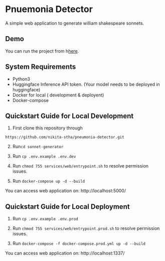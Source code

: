 # Pnuemonia Detector
A simple web application to generate william shakespeare sonnets.

## Demo
You can run the project from h[here](https://replit.com/@nikita-stha/SonnetGenerator?v=1).

## System Requirements
- Python3
- Huggingface Inference API token. (Your model needs to be deployed in huggingface)
- Docker for local ( development & deployent)
- Docker-compose

## Quickstart Guide for Local Development

1. First clone this repository through 

`https://github.com/nikita-stha/pneumonia-detector.git`

2. Run`cd sonnet-generator`

3. Run `cp .env.example .env.dev`

4. Run `chmod 755 services/web/entrypoint.sh` to resolve permission issues.

5. Run `docker-compose up -d --build`

You can access web application on: http://localhost:5000/

## Quickstart Guide for Local Deployment

1. Run `cp .env.example .env.prod`

2. Run `chmod 755 services/web/entrypoint.prod.sh` to resolve permission issues.

3. Run `docker-compose -f docker-compose.prod.yml up -d --build`

You can access web application on: http://localhost:1337/

